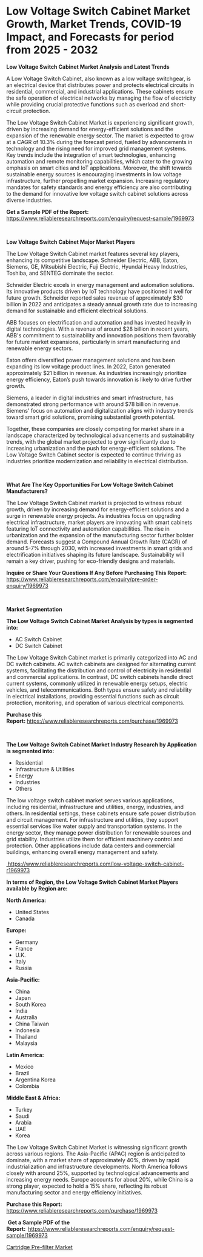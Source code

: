 <p><h1>Low Voltage Switch Cabinet Market Growth, Market Trends, COVID-19 Impact, and Forecasts for period from 2025 - 2032</h1></p><p><strong>Low Voltage Switch Cabinet Market Analysis and Latest Trends</strong></p>
<p><p>A Low Voltage Switch Cabinet, also known as a low voltage switchgear, is an electrical device that distributes power and protects electrical circuits in residential, commercial, and industrial applications. These cabinets ensure the safe operation of electrical networks by managing the flow of electricity while providing crucial protective functions such as overload and short-circuit protection.</p><p>The Low Voltage Switch Cabinet Market is experiencing significant growth, driven by increasing demand for energy-efficient solutions and the expansion of the renewable energy sector. The market is expected to grow at a CAGR of 10.3% during the forecast period, fueled by advancements in technology and the rising need for improved grid management systems. Key trends include the integration of smart technologies, enhancing automation and remote monitoring capabilities, which cater to the growing emphasis on smart cities and IoT applications. Moreover, the shift towards sustainable energy sources is encouraging investments in low voltage infrastructure, further propelling market expansion. Increasing regulatory mandates for safety standards and energy efficiency are also contributing to the demand for innovative low voltage switch cabinet solutions across diverse industries.</p></p>
<p><strong>Get a Sample PDF of the Report:&nbsp;</strong> <a href="https://www.reliableresearchreports.com/enquiry/request-sample/1969973?utm_campaign=2477&utm_medium=2&utm_source=Github&utm_content=ia&utm_term=28022025&utm_id=low-voltage-switch-cabinet">https://www.reliableresearchreports.com/enquiry/request-sample/1969973</a></p>
<p>&nbsp;</p>
<p><strong>Low Voltage Switch Cabinet Major Market Players</strong></p>
<p><p>The Low Voltage Switch Cabinet market features several key players, enhancing its competitive landscape. Schneider Electric, ABB, Eaton, Siemens, GE, Mitsubishi Electric, Fuji Electric, Hyundai Heavy Industries, Toshiba, and SENTEG dominate the sector.</p><p>Schneider Electric excels in energy management and automation solutions. Its innovative products driven by IoT technology have positioned it well for future growth. Schneider reported sales revenue of approximately $30 billion in 2022 and anticipates a steady annual growth rate due to increasing demand for sustainable and efficient electrical solutions.</p><p>ABB focuses on electrification and automation and has invested heavily in digital technologies. With a revenue of around $28 billion in recent years, ABB's commitment to sustainability and innovation positions them favorably for future market expansions, particularly in smart manufacturing and renewable energy sectors.</p><p>Eaton offers diversified power management solutions and has been expanding its low voltage product lines. In 2022, Eaton generated approximately $21 billion in revenue. As industries increasingly prioritize energy efficiency, Eaton’s push towards innovation is likely to drive further growth.</p><p>Siemens, a leader in digital industries and smart infrastructure, has demonstrated strong performance with around $78 billion in revenue. Siemens' focus on automation and digitalization aligns with industry trends toward smart grid solutions, promising substantial growth potential.</p><p>Together, these companies are closely competing for market share in a landscape characterized by technological advancements and sustainability trends, with the global market projected to grow significantly due to increasing urbanization and the push for energy-efficient solutions. The Low Voltage Switch Cabinet sector is expected to continue thriving as industries prioritize modernization and reliability in electrical distribution.</p></p>
<p>&nbsp;</p>
<p><strong>What Are The Key Opportunities For Low Voltage Switch Cabinet Manufacturers?</strong></p>
<p><p>The Low Voltage Switch Cabinet market is projected to witness robust growth, driven by increasing demand for energy-efficient solutions and a surge in renewable energy projects. As industries focus on upgrading electrical infrastructure, market players are innovating with smart cabinets featuring IoT connectivity and automation capabilities. The rise in urbanization and the expansion of the manufacturing sector further bolster demand. Forecasts suggest a Compound Annual Growth Rate (CAGR) of around 5-7% through 2030, with increased investments in smart grids and electrification initiatives shaping its future landscape. Sustainability will remain a key driver, pushing for eco-friendly designs and materials.</p></p>
<p><strong>Inquire or Share Your Questions If Any Before Purchasing This Report:</strong> <a href="https://www.reliableresearchreports.com/enquiry/pre-order-enquiry/1969973?utm_campaign=2477&utm_medium=2&utm_source=Github&utm_content=ia&utm_term=28022025&utm_id=low-voltage-switch-cabinet">https://www.reliableresearchreports.com/enquiry/pre-order-enquiry/1969973</a></p>
<p>&nbsp;</p>
<p><strong>Market Segmentation</strong></p>
<p><strong>The Low Voltage Switch Cabinet Market Analysis by types is segmented into:</strong></p>
<p><ul><li>AC Switch Cabinet</li><li>DC Switch Cabinet</li></ul></p>
<p><p>The Low Voltage Switch Cabinet market is primarily categorized into AC and DC switch cabinets. AC switch cabinets are designed for alternating current systems, facilitating the distribution and control of electricity in residential and commercial applications. In contrast, DC switch cabinets handle direct current systems, commonly utilized in renewable energy setups, electric vehicles, and telecommunications. Both types ensure safety and reliability in electrical installations, providing essential functions such as circuit protection, monitoring, and operation of various electrical components.</p></p>
<p><strong>Purchase this Report:&nbsp;</strong><a href="https://www.reliableresearchreports.com/purchase/1969973?utm_campaign=2477&utm_medium=2&utm_source=Github&utm_content=ia&utm_term=28022025&utm_id=low-voltage-switch-cabinet">https://www.reliableresearchreports.com/purchase/1969973</a></p>
<p>&nbsp;</p>
<p><strong>The Low Voltage Switch Cabinet Market Industry Research by Application is segmented into:</strong></p>
<p><ul><li>Residential</li><li>Infrastructure & Utilities</li><li>Energy</li><li>Industries</li><li>Others</li></ul></p>
<p><p>The low voltage switch cabinet market serves various applications, including residential, infrastructure and utilities, energy, industries, and others. In residential settings, these cabinets ensure safe power distribution and circuit management. For infrastructure and utilities, they support essential services like water supply and transportation systems. In the energy sector, they manage power distribution for renewable sources and grid stability. Industries utilize them for efficient machinery control and protection. Other applications include data centers and commercial buildings, enhancing overall energy management and safety.</p></p>
<p><a href="https://www.reliableresearchreports.com/low-voltage-switch-cabinet-r1969973?utm_campaign=2477&utm_medium=2&utm_source=Github&utm_content=ia&utm_term=28022025&utm_id=low-voltage-switch-cabinet">&nbsp;https://www.reliableresearchreports.com/low-voltage-switch-cabinet-r1969973</a></p>
<p><strong>In terms of Region, the Low Voltage Switch Cabinet Market Players available by Region are:</strong></p>
<p>
    <p> <strong> North America: </strong>
        <ul>
            <li>United States</li>
            <li>Canada</li>
        </ul>
        </p> 
    <p> <strong> Europe: </strong>
        <ul>
            <li>Germany</li>
            <li>France</li>
            <li>U.K.</li>
            <li>Italy</li>
            <li>Russia</li>
        </ul>
        </p> 
    <p> <strong> Asia-Pacific: </strong>
        <ul>
            <li>China</li>
            <li>Japan</li>
            <li>South Korea</li>
            <li>India</li>
            <li>Australia</li>
            <li>China Taiwan</li>
            <li>Indonesia</li>
            <li>Thailand</li>
            <li>Malaysia</li>
        </ul>
        </p> 
    <p> <strong> Latin America: </strong>
        <ul>
            <li>Mexico</li>
            <li>Brazil</li>
            <li>Argentina Korea</li>
            <li>Colombia</li>
        </ul>
        </p> 
    <p> <strong> Middle East & Africa: </strong>
        <ul>
            <li>Turkey</li>
            <li>Saudi</li>
            <li>Arabia</li>
            <li>UAE</li>
            <li>Korea</li>
        </ul>
    </p>
    </p>
<p><p>The Low Voltage Switch Cabinet Market is witnessing significant growth across various regions. The Asia-Pacific (APAC) region is anticipated to dominate, with a market share of approximately 40%, driven by rapid industrialization and infrastructure developments. North America follows closely with around 25%, supported by technological advancements and increasing energy needs. Europe accounts for about 20%, while China is a strong player, expected to hold a 15% share, reflecting its robust manufacturing sector and energy efficiency initiatives.</p></p>
<p><strong>Purchase this Report: </strong><a href="https://www.reliableresearchreports.com/purchase/1969973?utm_campaign=2477&utm_medium=2&utm_source=Github&utm_content=ia&utm_term=28022025&utm_id=low-voltage-switch-cabinet">https://www.reliableresearchreports.com/purchase/1969973</a></p>
<p>&nbsp;<strong>Get a Sample PDF of the Report:&nbsp;&nbsp;</strong><a href="https://www.reliableresearchreports.com/enquiry/request-sample/1969973?utm_campaign=2477&utm_medium=2&utm_source=Github&utm_content=ia&utm_term=28022025&utm_id=low-voltage-switch-cabinet">https://www.reliableresearchreports.com/enquiry/request-sample/1969973</a></p>
<p><strong></strong></p>
<p><p><a href="https://github.com/kukolkasimo5/Market-Research-Report-List-1/blob/main/cartridge-pre-filter-market.md?utm_campaign=2477&utm_medium=2&utm_source=Github&utm_content=ia&utm_term=28022025&utm_id=low-voltage-switch-cabinet">Cartridge Pre-filter Market</a></p></p>